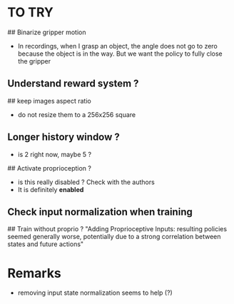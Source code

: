 # TO TRY

## Binarize gripper motion
- In recordings, when I grasp an object, the angle does not go to zero because the object is in the way. But we want the policy to fully close the gripper

## Understand reward system ?

## keep images aspect ratio
- do not resize them to a 256x256 square

## Longer history window ?
- is 2 right now, maybe 5 ?

## Activate proprioception ?
- is this really disabled ? Check with the authors
- It is definitely **enabled**

## Check input normalization when training

## Train without proprio ? 
"Adding Proprioceptive Inputs: resulting policies seemed generally worse, potentially due to a strong correlation between states and future actions"


# Remarks
- removing input state normalization seems to help (?)